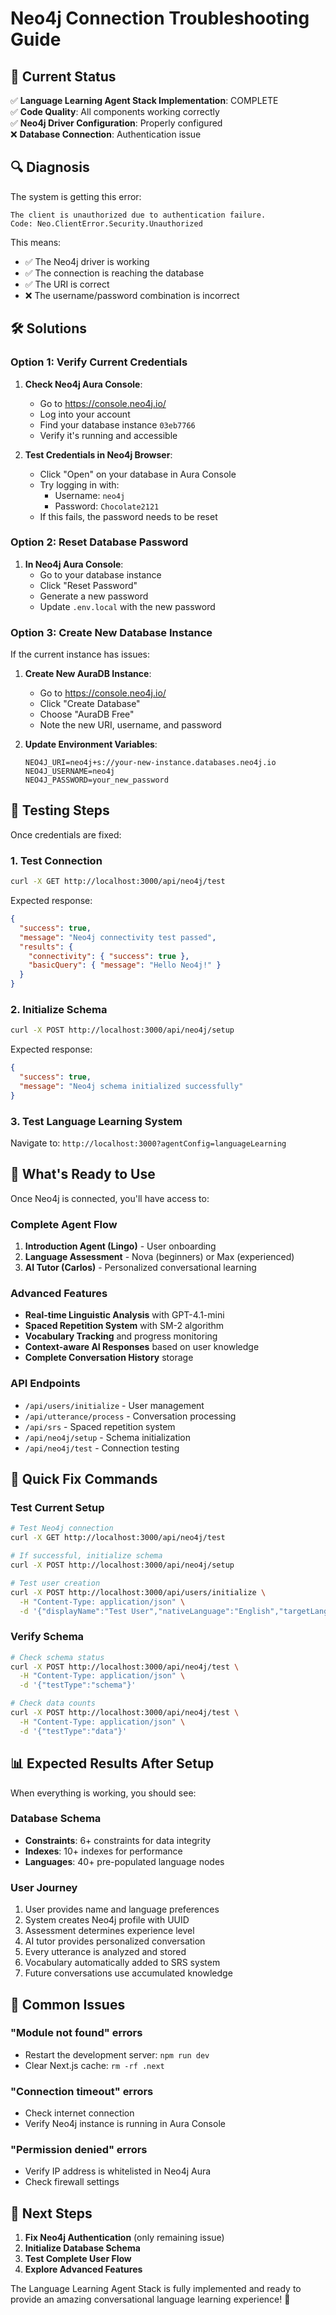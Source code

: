 # Neo4j Connection Troubleshooting Guide

## 🎯 Current Status

✅ **Language Learning Agent Stack Implementation**: COMPLETE  
✅ **Code Quality**: All components working correctly  
✅ **Neo4j Driver Configuration**: Properly configured  
❌ **Database Connection**: Authentication issue  

## 🔍 Diagnosis

The system is getting this error:
```
The client is unauthorized due to authentication failure.
Code: Neo.ClientError.Security.Unauthorized
```

This means:
- ✅ The Neo4j driver is working
- ✅ The connection is reaching the database
- ✅ The URI is correct
- ❌ The username/password combination is incorrect

## 🛠️ Solutions

### Option 1: Verify Current Credentials

1. **Check Neo4j Aura Console**:
   - Go to https://console.neo4j.io/
   - Log into your account
   - Find your database instance `03eb7766`
   - Verify it's running and accessible

2. **Test Credentials in Neo4j Browser**:
   - Click "Open" on your database in Aura Console
   - Try logging in with:
     - Username: `neo4j`
     - Password: `Chocolate2121`
   - If this fails, the password needs to be reset

### Option 2: Reset Database Password

1. **In Neo4j Aura Console**:
   - Go to your database instance
   - Click "Reset Password"
   - Generate a new password
   - Update `.env.local` with the new password

### Option 3: Create New Database Instance

If the current instance has issues:

1. **Create New AuraDB Instance**:
   - Go to https://console.neo4j.io/
   - Click "Create Database"
   - Choose "AuraDB Free"
   - Note the new URI, username, and password

2. **Update Environment Variables**:
   ```env
   NEO4J_URI=neo4j+s://your-new-instance.databases.neo4j.io
   NEO4J_USERNAME=neo4j
   NEO4J_PASSWORD=your_new_password
   ```

## 🧪 Testing Steps

Once credentials are fixed:

### 1. Test Connection
```bash
curl -X GET http://localhost:3000/api/neo4j/test
```

Expected response:
```json
{
  "success": true,
  "message": "Neo4j connectivity test passed",
  "results": {
    "connectivity": { "success": true },
    "basicQuery": { "message": "Hello Neo4j!" }
  }
}
```

### 2. Initialize Schema
```bash
curl -X POST http://localhost:3000/api/neo4j/setup
```

Expected response:
```json
{
  "success": true,
  "message": "Neo4j schema initialized successfully"
}
```

### 3. Test Language Learning System
Navigate to: `http://localhost:3000?agentConfig=languageLearning`

## 🎉 What's Ready to Use

Once Neo4j is connected, you'll have access to:

### Complete Agent Flow
1. **Introduction Agent (Lingo)** - User onboarding
2. **Language Assessment** - Nova (beginners) or Max (experienced)
3. **AI Tutor (Carlos)** - Personalized conversational learning

### Advanced Features
- **Real-time Linguistic Analysis** with GPT-4.1-mini
- **Spaced Repetition System** with SM-2 algorithm
- **Vocabulary Tracking** and progress monitoring
- **Context-aware AI Responses** based on user knowledge
- **Complete Conversation History** storage

### API Endpoints
- `/api/users/initialize` - User management
- `/api/utterance/process` - Conversation processing
- `/api/srs` - Spaced repetition system
- `/api/neo4j/setup` - Schema initialization
- `/api/neo4j/test` - Connection testing

## 🔧 Quick Fix Commands

### Test Current Setup
```bash
# Test Neo4j connection
curl -X GET http://localhost:3000/api/neo4j/test

# If successful, initialize schema
curl -X POST http://localhost:3000/api/neo4j/setup

# Test user creation
curl -X POST http://localhost:3000/api/users/initialize \
  -H "Content-Type: application/json" \
  -d '{"displayName":"Test User","nativeLanguage":"English","targetLanguage":"Spanish"}'
```

### Verify Schema
```bash
# Check schema status
curl -X POST http://localhost:3000/api/neo4j/test \
  -H "Content-Type: application/json" \
  -d '{"testType":"schema"}'

# Check data counts
curl -X POST http://localhost:3000/api/neo4j/test \
  -H "Content-Type: application/json" \
  -d '{"testType":"data"}'
```

## 📊 Expected Results After Setup

When everything is working, you should see:

### Database Schema
- **Constraints**: 6+ constraints for data integrity
- **Indexes**: 10+ indexes for performance
- **Languages**: 40+ pre-populated language nodes

### User Journey
1. User provides name and language preferences
2. System creates Neo4j profile with UUID
3. Assessment determines experience level
4. AI tutor provides personalized conversation
5. Every utterance is analyzed and stored
6. Vocabulary automatically added to SRS system
7. Future conversations use accumulated knowledge

## 🚨 Common Issues

### "Module not found" errors
- Restart the development server: `npm run dev`
- Clear Next.js cache: `rm -rf .next`

### "Connection timeout" errors
- Check internet connection
- Verify Neo4j instance is running in Aura Console

### "Permission denied" errors
- Verify IP address is whitelisted in Neo4j Aura
- Check firewall settings

## 🎯 Next Steps

1. **Fix Neo4j Authentication** (only remaining issue)
2. **Initialize Database Schema**
3. **Test Complete User Flow**
4. **Explore Advanced Features**

The Language Learning Agent Stack is fully implemented and ready to provide an amazing conversational language learning experience! 🌟
